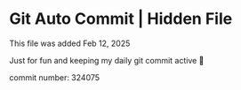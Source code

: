 # Git Auto Commit | Hidden File

This file was added Feb 12, 2025

Just for fun and keeping my daily git commit active 🤪

commit number: 324075
